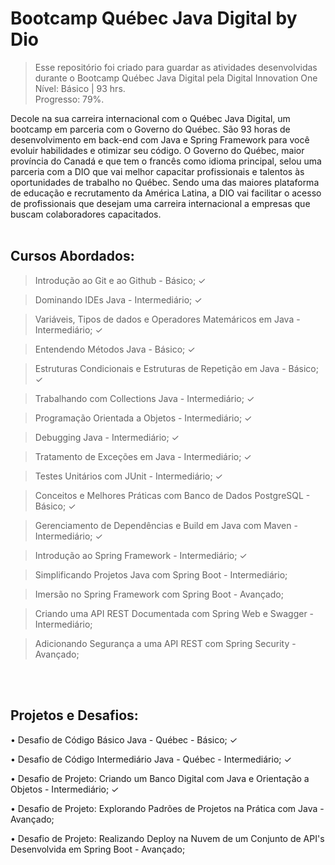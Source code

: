 # Bootcamp Québec Java Digital by Dio
> Esse repositório foi criado para guardar as atividades desenvolvidas durante o Bootcamp Québec Java Digital pela Digital Innovation One
> Nível: Básico  |  93 hrs. </br>
> Progresso: 79%.


Decole na sua carreira internacional com o Québec Java Digital, um bootcamp em parceria com o Governo do Québec. São 93 horas de desenvolvimento em back-end com Java e Spring Framework para você evoluir habilidades e otimizar seu código. O Governo do Québec, maior província do Canadá e que tem o francês como idioma principal, selou uma parceria com a DIO que vai melhor capacitar profissionais e talentos às oportunidades de trabalho no Québec. Sendo uma das maiores plataforma de educação e recrutamento da América Latina, a DIO vai facilitar o acesso de profissionais que desejam uma carreira internacional a empresas que buscam colaboradores capacitados.
<br>
<br>
<h2>Cursos Abordados:</h2>

> Introdução ao Git e ao Github - Básico; ✓

> Dominando IDEs Java - Intermediário; ✓

> Variáveis, Tipos de dados e Operadores Matemáricos em Java - Intermediário; ✓

> Entendendo Métodos Java - Básico; ✓

> Estruturas Condicionais e Estruturas de Repetição em Java - Básico; ✓

> Trabalhando com Collections Java - Intermediário; ✓

> Programação Orientada a Objetos - Intermediário; ✓

> Debugging Java - Intermediário; ✓

> Tratamento de Exceções em Java - Intermediário; ✓

> Testes Unitários com JUnit - Intermediário; ✓

> Conceitos e Melhores Práticas com Banco de Dados PostgreSQL - Básico; ✓

> Gerenciamento de Dependências e Build em Java com Maven - Intermediário; ✓

> Introdução ao Spring Framework - Intermediário; ✓

> Simplificando Projetos Java com Spring Boot - Intermediário; 

> Imersão no Spring Framework com Spring Boot - Avançado;

> Criando uma API REST Documentada com Spring Web e Swagger - Intermediário;

> Adicionando Segurança a uma API REST com Spring Security - Avançado;
<br>
<br>
<h2>Projetos e Desafios:</h2>

• Desafio de Código Básico Java - Québec - Básico; ✓

• Desafio de Código Intermediário Java - Québec - Intermediário; ✓

• Desafio de Projeto: Criando um Banco Digital com Java e Orientação a Objetos - Intermediário; ✓

• Desafio de Projeto: Explorando Padrões de Projetos na Prática com Java - Avançado;

• Desafio de Projeto: Realizando Deploy na Nuvem de um Conjunto de API's Desenvolvida em Spring Boot - Avançado;
